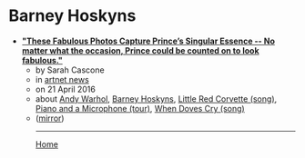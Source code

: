 # Barney Hoskyns

 - [**"These Fabulous Photos Capture Prince’s Singular Essence -- No matter what the occasion, Prince could be counted on to look fabulous."**](https://news.artnet.com/art-world/photos-of-musician-prince-478703)<ul><li>by Sarah Cascone</li><li>in [artnet news](https://news.artnet.com/)</li><li>on 21 April 2016</li><li>about [Andy Warhol](../../topics/andy-warhol/index.md), [Barney Hoskyns](../../topics/barney-hoskyns/index.md), [Little Red Corvette (song)](../../topics/song/little-red-corvette/index.md), [Piano and a Microphone (tour)](../../topics/tour/piano-and-a-microphone/index.md), [When Doves Cry (song)](../../topics/song/when-doves-cry/index.md)</li><li>([mirror](https://web.archive.org/web/*/https://news.artnet.com/art-world/photos-of-musician-prince-478703))</li><ul>

----

[Home](../index.md)
